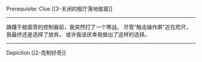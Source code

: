 
Prerequisite:
Clue [[3-关闭的舰厅落地舷窗]]

---

踌躇于舷窗旁的控制器前，我突然打了一个寒战。
尽管“触击操作屏”近在咫尺，我最终还是选择了放弃。
或许我该庆幸我做出了这样的选择。

---

Depiction [[2-克制好奇]]